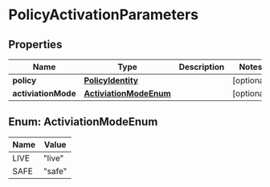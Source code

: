 
# PolicyActivationParameters

## Properties
Name | Type | Description | Notes
------------ | ------------- | ------------- | -------------
**policy** | [**PolicyIdentity**](PolicyIdentity.md) |  |  [optional]
**activiationMode** | [**ActiviationModeEnum**](#ActiviationModeEnum) |  |  [optional]


<a name="ActiviationModeEnum"></a>
## Enum: ActiviationModeEnum
Name | Value
---- | -----
LIVE | &quot;live&quot;
SAFE | &quot;safe&quot;



